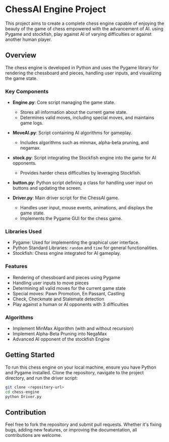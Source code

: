 
# ChessAI Engine Project

This project aims to create a complete chess engine capable of enjoying the beauty of the game of chess empowered with the advancement of AI.
using Pygame and stockfish, play against AI of varying difficulties or against another human player.


## Overview

The chess engine is developed in Python and uses the Pygame library for rendering the chessboard and pieces, handling user inputs, and visualizing the game state.

### Key Components

- **Engine.py**: Core script managing the game state.
  - Stores all information about the current game state.
  - Determines valid moves, including special moves, and maintains game logs.

- **MoveAI.py**: Script containing AI algorithms for gameplay.
  - Includes algorithms such as minmax, alpha-beta pruning, and negamax.

- **stock.py**: Script integrating the Stockfish engine into the game for AI opponents.
  - Provides harder chess difficulties by leveraging Stockfish.

- **button.py**: Python script defining a class for handling user input on buttons and updating the screen.

- **Driver.py**: Main driver script for the ChessAI game.
  - Handles user input, mouse events, animations, and displays the game state.
  - Implements the Pygame GUI for the chess game.

### Libraries Used

- Pygame: Used for implementing the graphical user interface.
- Python Standard Libraries: `random` and `time` for general functionalities.
- Stockfish: Chess engine integrated for AI gameplay.

### Features

- Rendering of chessboard and pieces using Pygame
- Handling user inputs to move pieces
- Determining all valid moves for the current game state
- Special moves: Pawn Promotion, En Passant, Castling
- Check, Checkmate and Stalemate detection
- Play against a human or AI opponents with 3 difficulties

### Algorithms

- Implement MinMax Algorithm (with and without recursion)
- Implement Alpha-Beta Pruning into NegaMax
- Advanced AI opponent of the stockfish Engine

## Getting Started

To run this chess engine on your local machine, ensure you have Python and Pygame installed. Clone the repository, navigate to the project directory, and run the driver script:

```bash
git clone <repository-url>
cd chess-engine
python Driver.py
```

## Contribution

Feel free to fork the repository and submit pull requests. Whether it's fixing bugs, adding new features, or improving the documentation, all contributions are welcome.



